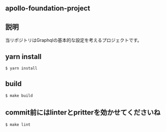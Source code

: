 ## apollo-foundation-project

## 説明
当リポジトリはGraphqlの基本的な設定を考えるプロジェクトです。

## yarn install
```
$ yarn install
```

## build
```
$ make build
```

## commit前にはlinterとpritterを効かせてくださいね
```
$ make lint
```
